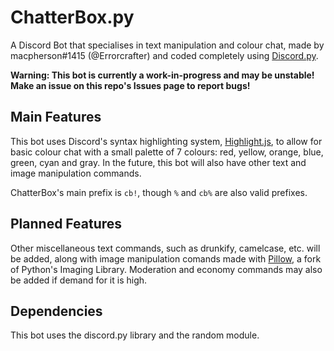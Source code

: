 # ChatterBox.py
A Discord Bot that specialises in text manipulation and colour chat, made by macpherson#1415 (@Errorcrafter) and coded completely using [Discord.py](https://github.com/Rapptz/discord.py).

**Warning: This bot is currently a work-in-progress and may be unstable! Make an issue on this repo's Issues page to report bugs!**

## Main Features
This bot uses Discord's syntax highlighting system, [Highlight.js](https://github.com/highlightjs/highlight.js/), to allow for basic colour chat with a small palette of  7 colours: red, yellow, orange, blue, green, cyan and gray. In the future, this bot will also have other text and image manipulation commands.

ChatterBox's main prefix is `cb!`, though `%` and `cb%` are also valid prefixes.

## Planned Features
Other miscellaneous text commands, such as drunkify, camelcase, etc. will be added, along with image manipulation comands made with [Pillow](https://github.com/python-pillow/Pillow), a fork of Python's Imaging Library. Moderation and economy commands may also be added if demand for it is high.

## Dependencies
This bot uses the discord.py library and the random module.
